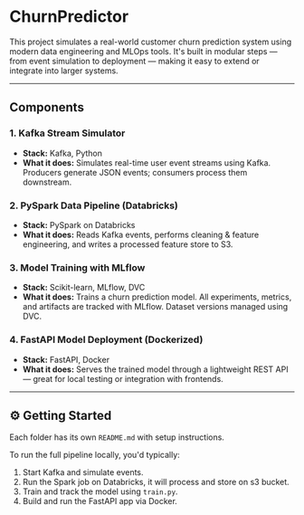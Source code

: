 # ChurnPredictor

This project simulates a real-world customer churn prediction system using modern data engineering and MLOps tools. It's built in modular steps — from event simulation to deployment — making it easy to extend or integrate into larger systems.

---

## Components

### 1. Kafka Stream Simulator
- **Stack:** Kafka, Python
- **What it does:** Simulates real-time user event streams using Kafka. Producers generate JSON events; consumers process them downstream.

### 2. PySpark Data Pipeline (Databricks)
- **Stack:** PySpark on Databricks
- **What it does:** Reads Kafka events, performs cleaning & feature engineering, and writes a processed feature store to S3.

### 3. Model Training with MLflow
- **Stack:** Scikit-learn, MLflow, DVC
- **What it does:** Trains a churn prediction model. All experiments, metrics, and artifacts are tracked with MLflow. Dataset versions managed using DVC.

### 4. FastAPI Model Deployment (Dockerized)
- **Stack:** FastAPI, Docker
- **What it does:** Serves the trained model through a lightweight REST API — great for local testing or integration with frontends.

---

## ⚙️ Getting Started

Each folder has its own `README.md` with setup instructions.

To run the full pipeline locally, you'd typically:
1. Start Kafka and simulate events.
2. Run the Spark job on Databricks, it will process and store on s3 bucket.
3. Train and track the model using `train.py`.
4. Build and run the FastAPI app via Docker.


